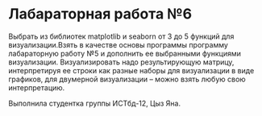 # Лабараторная работа №6

Выбрать из библиотек matplotlib и seaborn от 3 до 5 функций для визуализации.Взять в качестве основы программы программу лабараторную работу №5 и дополнить ее выбранными функциями визуализации. Визуализировать надо результирующую матрицу, интерпретируя ее строки как разные наборы для визуализации в виде графиков, для двумерной визуализации – можно взять любую свою интерпретацию.

Выполнила студентка группы ИСТбд-12, Цыз Яна.
